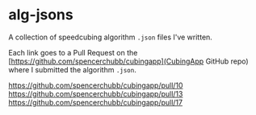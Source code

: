 # alg-jsons

A collection of speedcubing algorithm `.json` files I've written.
<br>

Each link goes to a Pull Request on the [https://github.com/spencerchubb/cubingapp](CubingApp GitHub repo) where I submitted the algorithm `.json`.

<a href="https://github.com/spencerchubb/cubingapp/pull/10">https://github.com/spencerchubb/cubingapp/pull/10</a>
<br>
<a href="https://github.com/spencerchubb/cubingapp/pull/13">https://github.com/spencerchubb/cubingapp/pull/13</a>
<br>
<a href="https://github.com/spencerchubb/cubingapp/pull/17">https://github.com/spencerchubb/cubingapp/pull/17</a>
